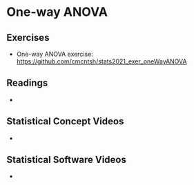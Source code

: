 # One-way ANOVA

## Exercises

* One-way ANOVA exercise: https://github.com/cmcntsh/stats2021_exer_oneWayANOVA

## Readings

* 

## Statistical Concept Videos

* 

## Statistical Software Videos

* 
